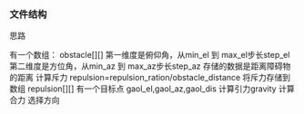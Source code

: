### 文件结构

思路

有一个数组：
obstacle[][]
第一维度是俯仰角，从min_el 到 max_el步长step_el
第二维度是方位角，从min_az 到 max_az步长step_az
存储的数据是距离障碍物的距离
计算斥力
repulsion=repulsion_ration/obstacle_distance
将斥力存储到数组
repulsion[][]
有一个目标点 gaol_el,gaol_az,gaol_dis
计算引力gravity
计算合力
选择方向